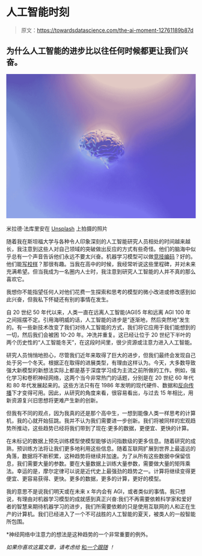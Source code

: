 # 人工智能时刻

> 原文：<https://towardsdatascience.com/the-ai-moment-12761189b87d>

## 为什么人工智能的进步比以往任何时候都更让我们兴奋。

![](img/837284a580389041c28f66f828b6aaf1.png)

米拉德·法库里安在 [Unsplash](https://unsplash.com?utm_source=medium&utm_medium=referral) 上拍摄的照片

随着我在斯坦福大学与各种令人印象深刻的人工智能研究人员相处的时间越来越长，我注意到这些人对自己领域的突破做出反应的方式有些奇怪。他们的脑海中似乎总有一个声音告诉他们永远不要太兴奋。机器学习模型可以做[竞技编码](https://www.deepmind.com/blog/article/Competitive-programming-with-AlphaCode)？好的。他们能[写校样](https://mathscholar.org/2019/04/google-ai-system-proves-over-1200-mathematical-theorems/)？那很有趣。当我在高中的时候，我经常听说这些里程碑，并对未来充满希望。但当我成为一名圈内人士时，我注意到研究人工智能的人并不真的那么喜欢它。

我想你不能指望任何人对他们花费一生探索和思考的模型的微小改进或修改感到如此兴奋，但我私下怀疑还有别的事情在发生。

自 20 世纪 50 年代以来，人类一直在远离人工智能(AGI)5 年和远离 AGI 100 年之间摇摆不定。引用海明威的话，人工智能的进步是“逐渐地，然后突然地”发生的。有一些新技术改变了我们对待人工智能的方式，我们将它应用于我们能想到的一切，然后我们会被困 10-20 年。冲洗并重复。这已经让位于 20 世纪下半叶的两个历史性的“人工智能冬天”，在这段时间里，很少资源或注意力进入人工智能。

研究人员悄悄地担心，尽管我们近年来取得了巨大的进步，但我们最终会发现自己处于另一个冬天。根据正在取得的进展类型，有理由这样认为。今天，大多数导致强大新模型的新想法实际上都是基于深度学习成为主流之前所做的工作。例如，强化学习和卷积神经网络，这两个当今非常热门的话题，分别是在 20 世纪 60 年代和 80 年代发展起来的。这些方法只有在 1986 年发明的现代硬件、数据和[反向传播](https://www.iro.umontreal.ca/~vincentp/ift3395/lectures/backprop_old.pdf)下才变得可用。因此，从研究的角度来看，很容易看出，与过去 15 年相比，用新资源复兴旧思想将更难产生新的创新。

但我有不同的观点，因为我真的还是那个高中生，一想到能像人类一样思考的计算机，我的心就开始狂跳。我并不认为我们需要进一步创新。我们将被同样的宏观趋势所推动，这些趋势已经将我们带到了现在:更多的数据，更便宜、更快的计算。

在未标记的数据上预先训练模型使模型能够访问指数级的更多信息。随着研究的成熟，预训练方法将让我们更多地利用这些信息。随着互联网扩展到世界上最遥远的角落，数据将不断积累，这种趋势将继续并加速。为了从所有这些数据中保留信息，我们需要大量的参数。要在大量数据上训练大量参数，需要做大量的矩阵乘法。幸运的是，摩尔定律可以说是近代史上最强劲的趋势之一。计算将继续变得更便宜、更容易获得、更快。更多的数据，更多的计算，更好的模型。

我的意思不是说我们明天或在未来 x 年内会有 AGI，或者类似的事情。我只想说，有理由对机器学习模型的成就感到真正兴奋:我们不再需要依赖科学家和爱好者的智慧来期待机器学习的进步，我们所需要依赖的只是使用互联网的人和正在生产的计算机。我们已经进入了一个不可战胜的人工智能的夏天，被类人的一般智能所包围。

*神经网络中注意力的想法是这种趋势的一个非常重要的例外。

*如果你喜欢这篇文章，请考虑给* [和*一个跟随*](https://medium.com/@drfein) *！*